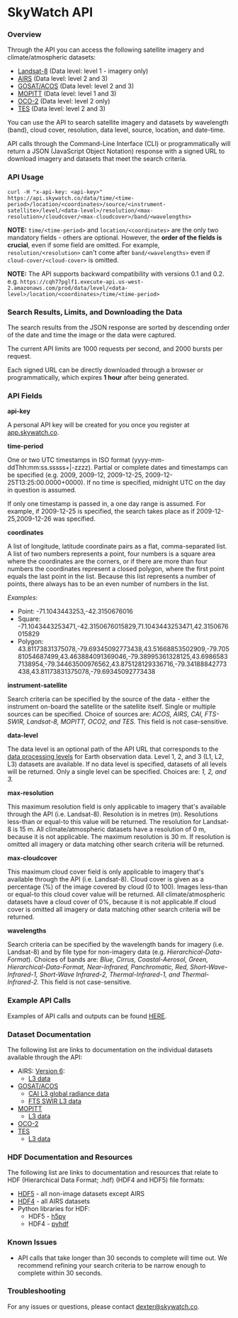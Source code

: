 # SkyWatch API
### Overview
Through the API you can access the following satellite imagery and climate/atmospheric datasets:
* [Landsat-8](http://www.skywatch.co/landsat8-1) (Data level: level 1 - imagery only)
* [AIRS](http://www.skywatch.co/airs) (Data level: level 2 and 3)
* [GOSAT/ACOS](http://www.skywatch.co/gosat) (Data level: level 2 and 3)
* [MOPITT](http://www.skywatch.co/mopitt) (Data level: level 1 and 3)
* [OCO-2](http://www.skywatch.co/oco2) (Data level: level 2 only)
* [TES](http://www.skywatch.co/tes) (Data level: level 2 and 3)

You can use the API to search satellite imagery and datasets by wavelength (band), cloud cover, resolution, data level, source, location, and date-time. 

API calls through the Command-Line Interface (CLI) or programmatically will return a JSON (JavaScript Object Notation) response with a signed URL to download imagery and datasets that meet the search criteria.

### API Usage
```curl -H "x-api-key: <api-key>" https://api.skywatch.co/data/time/<time-period>/location/<coordinates>/source/<instrument-satellite>/level/<data-level>/resolution/<max-resolution>/cloudcover/<max-cloudcover>/band/<wavelengths>```

**NOTE:** ```time/<time-period>``` and ```location/<coordinates>``` are the only two mandatory fields - others are optional. However, the **order of the fields is crucial**, even if some field are omitted. For example, ```resolution/<resolution>``` can't come after ```band/<wavelengths>``` even if ```cloud-cover/<cloud-cover>``` is omitted.

**NOTE:** The API supports backward compatibility with versions 0.1 and 0.2. e.g. ```https://cqh77pglf1.execute-api.us-west-2.amazonaws.com/prod/data/level/<data-level>/location/<coordinates>/time/<time-period>```

### Search Results, Limits, and Downloading the Data

The search results from the JSON response are sorted by descending order of the date and time the image or the data were captured.

The current API limits are 1000 requests per second, and 2000 bursts per request. 

Each signed URL can be directly downloaded through a browser or programmatically, which expires **1 hour** after being generated.

### API Fields

**api-key**

A personal API key will be created for you once you register at [app.skywatch.co](https://app.skywatch.co).

**time-period** 

One or two UTC timestamps in ISO format (yyyy-mm-ddThh:mm:ss.sssss+|-zzzz). Partial or complete dates and timestamps can be specified (e.g. 2009, 2009-12, 2009-12-25, 2009-12-25T13:25:00.0000+0000). If no time is specified, midnight UTC on the day in question is assumed. 

If only one timestamp is passed in, a one day range is assumed. For example, if 2009-12-25 is specified, the search takes place as if 2009-12-25,2009-12-26 was specified.

**coordinates**

A list of longitude, latitude coordinate pairs as a flat, comma-separated list. A list of two numbers represents a point, four numbers is a square area where the coordinates are the corners, or if there are more than four numbers the coordinates represent a closed polygon, where the first point equals the last point in the list. Because this list represents a number of points, there always has to be an even number of numbers in the list.

*Examples:* 
* Point: -71.1043443253,-42.3150676016
* Square:  -71.1043443253471,-42.3150676015829,71.1043443253471,42.3150676015829
* Polygon: 43.81173831375078,-79.69345092773438,43.51668853502909,-79.70581054687499,43.463884091369046,-79.38995361328125,43.69865837138954,-79.34463500976562,43.875128129336716,-79.34188842773438,43.81173831375078,-79.69345092773438

**instrument-satellite**

Search criteria can be specified by the source of the data - either the instrument on-board the satellite or the satellite itself. Single or multiple sources can be specified. 
Choice of sources are: *ACOS, AIRS, CAI, FTS-SWIR,  Landsat-8, MOPITT, OCO2, and TES.* This field is not case-sensitive.

**data-level**

The data level is an optional path of the API URL that corresponds to the [data processing levels](http://science.nasa.gov/earth-science/earth-science-data/data-processing-levels-for-eosdis-data-products/) for Earth observation data. Level 1, 2, and 3 (L1, L2, L3) datasets are available. If no data level is specified, datasets of all levels will be returned. Only a single level can be specified.
Choices are: *1, 2, and 3.*

**max-resolution**

This maximum resolution field is only applicable to imagery that's available through the API (i.e. Landsat-8). Resolution is in metres (m). Resolutions less-than or equal-to this value will be returned. The resolution for Landsat-8 is 15 m. All climate/atmospheric datasets have a resolution of 0 m, because it is not applicable. The maximum resolution is 30 m. If resolution is omitted all imagery or data matching other search criteria will be returned.

**max-cloudcover**

This maximum cloud cover field is only applicable to imagery that's available through the API (i.e. Landsat-8). Cloud cover is given as a percentage (%) of the image covered by cloud (0 to 100). Images less-than or equal-to this cloud cover value will be returned. All climate/atmospheric datasets have a cloud cover of 0%, because it is not applicable.If cloud cover is omitted all imagery or data matching other search criteria will be returned.

**wavelengths**

Search criteria can be specified by the wavelength bands for imagery (i.e. Landsat-8) and by file type for non-imagery data (e.g. *Hierarchical-Data-Format*). 
Choices of bands are: *Blue, Cirrus, Coastal-Aerosol, Green, Hierarchical-Data-Format, Near-Infrared, Panchromatic, Red, Short-Wave-Infrared-1, Short-Wave Infrared-2, Thermal-Infrared-1, and Thermal-Infrared-2.* This field is not case-sensitive.

### Example API Calls

Examples of API calls and outputs can be found [HERE](https://github.com/skywatchspaceapps/api/blob/master/EXAMPLES.md).

### Dataset Documentation

The following list are links to documentation on the individual datasets available through the API:

* AIRS: [Version 6](http://disc.sci.gsfc.nasa.gov/AIRS/documentation/v6_docs):
  * [L3 data](http://disc.sci.gsfc.nasa.gov/AIRS/documentation/v6_docs/v6releasedocs-1/V6_L3_User_Guide.pdf)
* [GOSAT/ACOS](http://disc.sci.gsfc.nasa.gov/acdisc/documentation/ACOS.html)
  * [CAI L3 global radiance data](http://data.gosat.nies.go.jp/GosatUserInterfaceGateway/guig/doc/documents/GOSAT_ProductDescription_33_CAIL3_V2.00_en.pdf)
  * [FTS SWIR L3 data](http://data.gosat.nies.go.jp/GosatUserInterfaceGateway/guig/doc/documents/GOSAT_ProductDescription_31_FTSSWIRL3_V2.02_en.pdf)
* [MOPITT](http://www.acom.ucar.edu/mopitt/file-spec.shtml)
  * [L3 data](http://www2.acom.ucar.edu/sites/default/files/mopitt/v6_users_guide_201309.pdf)
* [OCO-2](http://disc.sci.gsfc.nasa.gov/OCO-2/documentation/oco-2-v6)
* [TES](https://eosweb.larc.nasa.gov/project/tes/tes_table)
  * [L3 data](http://tes.jpl.nasa.gov/uploadedfiles/TES_DPS_V11.8.pdf)

### HDF Documentation and Resources

The following list are links to documentation and resources that relate to HDF (Hierarchical Data Format; .hdf) (HDF4 and HDF5) file formats:

* [HDF5](https://www.hdfgroup.org/HDF5/) - all non-image datasets except AIRS
* [HDF4](https://www.hdfgroup.org/products/hdf4/) - all AIRS datasets
* Python libraries for HDF:
  * HDF5 - [h5py](http://www.h5py.org/)
  * HDF4 - [pyhdf](http://pysclint.sourceforge.net/pyhdf/)

### Known Issues

* API calls that take longer than 30 seconds to complete will time out. We recommend refining your search criteria to be narrow enough to complete within 30 seconds.

### Troubleshooting

For any issues or questions, please contact dexter@skywatch.co.
